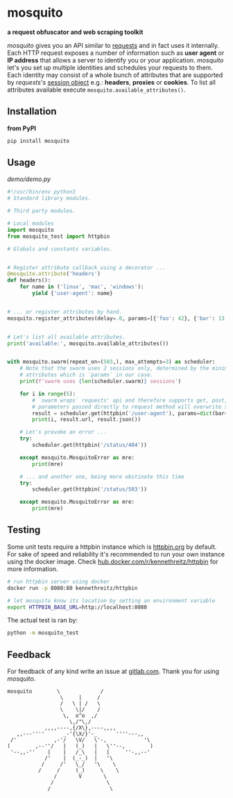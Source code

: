 # mosquito
**a request obfuscator and web scraping toolkit**

_mosquito_ gives you an API similar to [requests](https://3.python-requests.org/) and in fact uses 
it internally. Each HTTP request exposes a number of information such as **user agent** or 
**IP address**  that allows a server to identify you or your application. _mosquito_ let's you set 
up multiple identities and schedules your requests to them. Each identity may consist of a whole 
bunch of attributes that are supported by _requests_'s 
[session object](https://3.python-requests.org/user/advanced/#session-objects) e.g.: **headers**, 
**proxies** or **cookies**. To list all attributes available execute 
`mosquito.available_attributes()`.

## Installation
**from PyPI**
```bash
pip install mosquito
```

## Usage
_demo/demo.py_ 
```python
#!/usr/bin/env python3
# Standard library modules.

# Third party modules.

# Local modules
import mosquito
from mosquito_test import httpbin

# Globals and constants variables.


# Register attribute callback using a decorator ...
@mosquito.attribute('headers')
def headers():
    for name in ('linux', 'mac', 'windows'):
        yield {'user-agent': name}


# ... or register attributes by hand.
mosquito.register_attributes(delay=.0, params=[{'foo': 42}, {'bar': 13, 'baz': 37}])


# Let's list all available attributes.
print('available:', mosquito.available_attributes())


with mosquito.swarm(repeat_on=(503,), max_attempts=3) as scheduler:
    # Note that the swarm uses 2 sessions only, determined by the minimum length of passed
    # attributes which is `params` in our case.
    print(f'swarm uses {len(scheduler.swarm)} sessions')

    for i in range(5):
        # `swarm wraps` requests' api and therefore supports get, post, put etc.
        # parameters passed directly to request method will overwrite such registered before
        result = scheduler.get(httpbin('/user-agent'), params=dict(bar=0))
        print(i, result.url, result.json())

    # Let's provoke an error ...
    try:
        scheduler.get(httpbin('/status/404'))

    except mosquito.MosquitoError as mre:
        print(mre)

    # ... and another one, being more obstinate this time
    try:
        scheduler.get(httpbin('/status/503'))

    except mosquito.MosquitoError as mre:
        print(mre)
```


## Testing
Some unit tests require a httpbin instance which is [httpbin.org](https://httpbin.org) by default. 
For sake of speed and reliability it's recommended to run your own instance using the docker 
image. Check [hub.docker.com/r/kennethreitz/httpbin](https://hub.docker.com/r/kennethreitz/httpbin/) 
for more information.

```bash
# run httpbin server using docker
docker run -p 8080:80 kennethreitz/httpbin

# let mosquito know its location by setting an environment variable
export HTTPBIN_BASE_URL=http://localhost:8080 
```

The actual test is ran by:

```bash
python -m mosquito_test
```

## Feedback
For feedback of any kind write an issue at 
[gitlab.com](https://gitlab.com/luoc0815/mosquito/issues). Thank you for using _mosquito_.
```
mosquito        \             /
                 \     |     /
                 /   \ | /   \
                 \    \|/    /
                  \,  o^o  ,/
                    \,/"\,/
            ,,,,----,{/X\},----,,,,
   ,,---''''      _-'{\X/}'-_      ''''---,,
 /'            ,-'/   \V/   \'-,            '\
(        ,--''/   |   (_)   |   \''--,        )
 '--,,-''    |    |   /_\   |   |     ''-,,--'
            /'    |  (_-_)  |   '\
           /     /'   \_/   '\    \
          /     /     (_)     \    \
               /       V       \
              /                 \
             /                   \             
```
